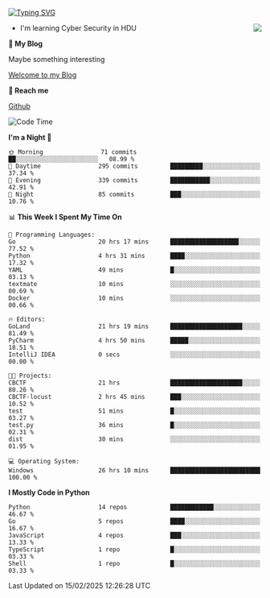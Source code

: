 [![Typing SVG](https://readme-typing-svg.herokuapp.com?font=Fira+Code&pause=1000&random=false&width=450&height=60&lines=Hello+%F0%9F%91%8B%F0%9F%8F%BB;I'm+JBNRZ)](https://git.io/typing-svg)

<a href="#">
  <img align="right" src="https://github-readme-stats.vercel.app/api?username=JBNRZ&show_icons=true&bg_color=15,f2f7fd,E0EAFC" />
</a>

- I'm learning Cyber Security in HDU

 **🌱 My Blog**

Maybe something interesting

[Welcome to my Blog](https://jbnrz.com.cn/)

 **💬 Reach me** 

[Github](https://github.com/JBNRZ)


<!--START_SECTION:waka-->
![Code Time](http://img.shields.io/badge/Code%20Time-979%20hrs%201%20min-blue)

**I'm a Night 🦉** 

```text
🌞 Morning                71 commits          ██░░░░░░░░░░░░░░░░░░░░░░░   08.99 % 
🌆 Daytime                295 commits         █████████░░░░░░░░░░░░░░░░   37.34 % 
🌃 Evening                339 commits         ███████████░░░░░░░░░░░░░░   42.91 % 
🌙 Night                  85 commits          ███░░░░░░░░░░░░░░░░░░░░░░   10.76 % 
```


📊 **This Week I Spent My Time On** 

```text
💬 Programming Languages: 
Go                       20 hrs 17 mins      ███████████████████░░░░░░   77.52 % 
Python                   4 hrs 31 mins       ████░░░░░░░░░░░░░░░░░░░░░   17.32 % 
YAML                     49 mins             █░░░░░░░░░░░░░░░░░░░░░░░░   03.13 % 
textmate                 10 mins             ░░░░░░░░░░░░░░░░░░░░░░░░░   00.69 % 
Docker                   10 mins             ░░░░░░░░░░░░░░░░░░░░░░░░░   00.66 % 

🔥 Editors: 
GoLand                   21 hrs 19 mins      ████████████████████░░░░░   81.49 % 
PyCharm                  4 hrs 50 mins       █████░░░░░░░░░░░░░░░░░░░░   18.51 % 
IntelliJ IDEA            0 secs              ░░░░░░░░░░░░░░░░░░░░░░░░░   00.00 % 

🐱‍💻 Projects: 
CBCTF                    21 hrs              ████████████████████░░░░░   80.26 % 
CBCTF-locust             2 hrs 45 mins       ███░░░░░░░░░░░░░░░░░░░░░░   10.52 % 
test                     51 mins             █░░░░░░░░░░░░░░░░░░░░░░░░   03.27 % 
test.py                  36 mins             █░░░░░░░░░░░░░░░░░░░░░░░░   02.31 % 
dist                     30 mins             ░░░░░░░░░░░░░░░░░░░░░░░░░   01.95 % 

💻 Operating System: 
Windows                  26 hrs 10 mins      █████████████████████████   100.00 % 
```

**I Mostly Code in Python** 

```text
Python                   14 repos            ████████████░░░░░░░░░░░░░   46.67 % 
Go                       5 repos             ████░░░░░░░░░░░░░░░░░░░░░   16.67 % 
JavaScript               4 repos             ███░░░░░░░░░░░░░░░░░░░░░░   13.33 % 
TypeScript               1 repo              █░░░░░░░░░░░░░░░░░░░░░░░░   03.33 % 
Shell                    1 repo              █░░░░░░░░░░░░░░░░░░░░░░░░   03.33 % 
```




 Last Updated on 15/02/2025 12:26:28 UTC
<!--END_SECTION:waka-->
